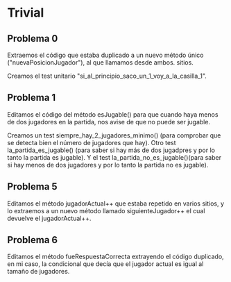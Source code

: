 # Trivial

## Problema 0

Extraemos el código que estaba duplicado a un nuevo método único ("nuevaPosicionJugador"), al que llamamos desde ambos.
sitios.

Creamos el test unitario "si_al_principio_saco_un_1_voy_a_la_casilla_1".

## Problema 1
Editamos el código del método esJugable() para que cuando haya menos de dos jugadores en la partida, nos avise de que no puede ser jugable.

Creamos un test siempre_hay_2_jugadores_minimo() (para comprobar que se detecta bien el número de jugadores que hay).
Otro test la_partida_es_jugable() (para saber si hay más de dos jugadpres y por lo tanto la partida es jugable). Y el test la_partida_no_es_jugable()(para saber si hay menos de dos jugadores y por lo tanto la partida no es jugable).

## Problema 5
Editamos el método jugadorActual++ que estaba repetido en varios sitios, y lo extraemos a un nuevo método llamado siguienteJugador++ el cual devuelve el jugadorActual++.

## Problema 6
Editamos el método fueRespuestaCorrecta extrayendo el código duplicado, en mi caso, la condicional que decía que el jugador actual es igual al tamaño de jugadores.